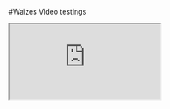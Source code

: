 #Waizes
Video testings

<iframe src = "https://mega.nz/file/21MmURDY#SZ3uiaWj0RNzkhIbHLAi7p6K8zedYc2Mg3Z3BpKODYY" allowfullscreen></iframe>